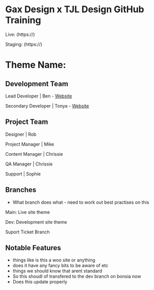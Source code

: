 # Gax Design x TJL Design GitHub Training

Live: (https://)

Staging: (https://)

##

# Theme Name: 

## Development Team

Lead Developer | Ben - [Website](https://gakdesign.co.uk/)

Secondary Developer | Tonya - [Website](https://tjldesigns.com/)

## Project Team

Designer | Rob

Project Manager | Mike

Content Manager | Chrissie

QA Manager | Chrissie

Support | Sophie

## Branches

 - What branch does what - need to work out best practises on this

Main: Live site theme

Dev: Development site theme

Suport Ticket Branch


## Notable Features

- things like is this a woo site or anything
- does it have any fancy bits to be aware of etc
- things we should know that arent standard
- So this shoudl of transfered to the dev branch on bonsia now
- Does this update properly
